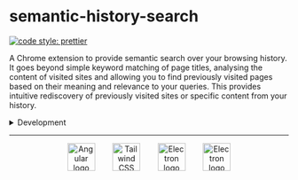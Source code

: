 # semantic-history-search

[![code style: prettier](https://img.shields.io/badge/code_style-prettier-ff69b4.svg?style=flat-square)](https://github.com/prettier/prettier)

A Chrome extension to provide semantic search over your browsing history. It goes beyond simple keyword matching of page titles, analysing the content of visited sites and allowing you to find previously visited pages based on their meaning and relevance to your queries. This provides intuitive rediscovery of previously visited sites or specific content from your history.

<details><summary>Development</summary>

## Build

Run `npx ng build [--configuration development]` to build the extension. Build artifacts will be stored in `dist/`.

## Notes

This project was generated with [Angular CLI](https://github.com/angular/angular-cli) version 18.2.11.

For help on the Angular CLI use `npx ng help` or see the [Angular CLI Overview and Command Reference](https://angular.dev/tools/cli) page.

</details>

---

<div align="center">
<span style="margin:0px; display:inline-block;">
  <a href="https://angular.dev/">
    <picture>
      <!-- Colour specs from https://primer.style/primitives/colors -->
      <source media="(prefers-color-scheme: dark)" srcset="https://cdn.simpleicons.org/angular/c9d1d9">
      <source media="(prefers-color-scheme: light)" srcset="https://cdn.simpleicons.org/angular/24292f">
      <img alt="Angular logo" width="50px" src="https://cdn.simpleicons.org/angular.svg">
    </picture>
  </a>
</span>
&nbsp;&nbsp;&nbsp;&nbsp;&nbsp;&nbsp;
<span style="margin:0px; display:inline-block;">
  <a href="https://tailwindcss.com/">
    <picture>
      <!-- Colour specs from https://primer.style/primitives/colors -->
      <source media="(prefers-color-scheme: dark)" srcset="https://cdn.simpleicons.org/tailwindcss/c9d1d9">
      <source media="(prefers-color-scheme: light)" srcset="https://cdn.simpleicons.org/tailwindcss/24292f">
      <img alt="Tailwind CSS logo" width="50px" src="https://cdn.simpleicons.org/tailwindcss.svg">
    </picture>
  </a>
</span>
&nbsp;&nbsp;&nbsp;&nbsp;&nbsp;&nbsp;
<span style="margin:0px; display:inline-block;">
  <a href="https://www.langchain.com/langchain">
    <picture>
      <!-- Colour specs from https://primer.style/primitives/colors -->
      <source media="(prefers-color-scheme: dark)" srcset="https://cdn.simpleicons.org/langchain/c9d1d9">
      <source media="(prefers-color-scheme: light)" srcset="https://cdn.simpleicons.org/langchain/24292f">
      <img alt="Electron logo" width="50px" src="https://cdn.simpleicons.org/langchain.svg">
    </picture>
  </a>
</span>
&nbsp;&nbsp;&nbsp;&nbsp;&nbsp;&nbsp;
<span style="margin:0px; display:inline-block;">
  <a href="https://huggingface.co/">
    <picture>
      <!-- Colour specs from https://primer.style/primitives/colors -->
      <source media="(prefers-color-scheme: dark)" srcset="https://cdn.simpleicons.org/huggingface/c9d1d9">
      <source media="(prefers-color-scheme: light)" srcset="https://cdn.simpleicons.org/huggingface/24292f">
      <img alt="Electron logo" width="50px" src="https://cdn.simpleicons.org/huggingface.svg">
    </picture>
  </a>
</span>
</div>
